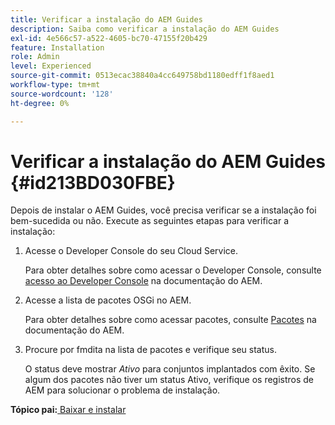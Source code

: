 ```yaml
---
title: Verificar a instalação do AEM Guides
description: Saiba como verificar a instalação do AEM Guides
exl-id: 4e566c57-a522-4605-bc70-47155f20b429
feature: Installation
role: Admin
level: Experienced
source-git-commit: 0513ecac38840a4cc649758bd1180edff1f8aed1
workflow-type: tm+mt
source-wordcount: '128'
ht-degree: 0%

---
```


# Verificar a instalação do AEM Guides {#id213BD030FBE}

Depois de instalar o AEM Guides, você precisa verificar se a instalação foi bem-sucedida ou não. Execute as seguintes etapas para verificar a instalação:

1. Acesse o Developer Console do seu Cloud Service.

   Para obter detalhes sobre como acessar o Developer Console, consulte [acesso ao Developer Console](https://experienceleague.adobe.com/docs/experience-manager-learn/cloud-service/debugging/debugging-aem-as-a-cloud-service/developer-console.html?lang=pt-BR) na documentação do AEM.

1. Acesse a lista de pacotes OSGi no AEM.

   Para obter detalhes sobre como acessar pacotes, consulte [Pacotes](https://experienceleague.adobe.com/docs/experience-manager-learn/cloud-service/debugging/debugging-aem-as-a-cloud-service/developer-console.html?lang=pt-BR#bundles) na documentação do AEM.

1. Procure por fmdita na lista de pacotes e verifique seu status.

   O status deve mostrar *Ativo* para conjuntos implantados com êxito. Se algum dos pacotes não tiver um status Ativo, verifique os registros de AEM para solucionar o problema de instalação.


**Tópico pai:**&#x200B;[&#x200B; Baixar e instalar](download-install.md)
